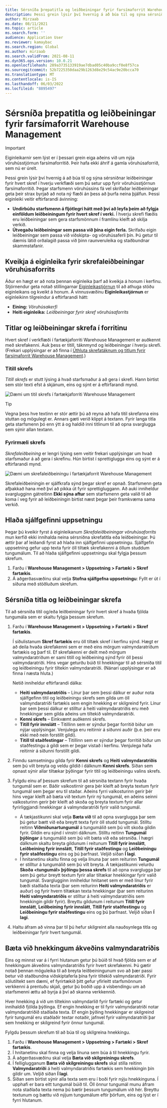 ```yaml
---
title: Sérsníða þrepatitla og leiðbeiningar fyrir farsímaforrit Warehouse Management
description: Þessi grein lýsir því hvernig á að búa til og sýna sérsniðnar leiðbeiningar fyrir hvert skref í hverju verkflæði sem þú setur upp fyrir vöruhússtjórnun farsímaforritið.
author: Mirzaab
ms.date: 08/11/2021
ms.topic: article
ms.search.form: ''
audience: Application User
ms.reviewer: kamaybac
ms.search.region: Global
ms.author: mirzaab
ms.search.validFrom: 2021-08-11
ms.dyn365.ops.version: 10.0.21
ms.openlocfilehash: 289a3735133919ae7dbad05c40ba9ccf0e8f57ca
ms.sourcegitcommit: 52b7225350daa29b1263d8e29c54ac9e20bcca70
ms.translationtype: MT
ms.contentlocale: is-IS
ms.lasthandoff: 06/03/2022
ms.locfileid: "8895497"
---
```

# <a name="customize-step-titles-and-instructions-for-the-warehouse-management-mobile-app"></a>Sérsníða þrepatitla og leiðbeiningar fyrir farsímaforrit Warehouse Management

> [!IMPORTANT]
> Eiginleikarnir sem lýst er í þessari grein eiga aðeins við um nýja vöruhússtjórnun farsímaforritið. Þeir hafa ekki áhrif á gamla vöruhúsaforrið, sem nú er úrelt.

Þessi grein lýsir því hvernig á að búa til og sýna sérsniðnar leiðbeiningar fyrir hvert skref í hverju verkflæði sem þú setur upp fyrir vöruhússtjórnun farsímaforritið. Þegar starfsmenn vöruhússins fá vel skrifaðar leiðbeiningar geta þeir strax byrjað að nota ný flæði án þess að þurfa neina þjálfun. Þessi eiginleiki veitir eftirfarandi ávinning:

- **Undirbúðu starfsmenn á fljótlegri hátt með því að leyfa þeim að fylgja einföldum leiðbeiningum fyrir hvert skref í verki.** Í hverju skrefi flæðis eru leiðbeiningar sem gera starfsmönnum í framlínu kleift að skilja verkið.
- **Útvegaðu leiðbeiningar sem passa við þína eigin ferla.** Skrifaðu eigin leiðbeiningar sem passa við viðskipta- og vöruhúsaferli þín. Þú getur til dæmis látið orðalagið passa við þinn raunveruleika og staðbundnar skammstafanir.

## <a name="turn-on-the-warehouse-app-step-instructions-feature"></a>Kveikja á eiginleika fyrir skrefaleiðbeiningar vöruhúsaforrits

Áður en hægt er að nota þennan eiginleika þarf að kveikja á honum í kerfinu. Stjórnendur geta notað stillingarnar [Eiginleikastjórnun](../../fin-ops-core/fin-ops/get-started/feature-management/feature-management-overview.md) til að athuga stöðu eiginleikans og kveikt á honum. Á vinnusvæðinu **Eiginleikastjórnun** er eiginleikinn tilgreindur á eftirfarandi hátt:

- **Eining:** *Vöruhúsakerfi*
- **Heiti eiginleika:** *Leiðbeiningar fyrir skref vöruhúsaforrits*

## <a name="step-titles-and-step-instructions-in-the-app"></a>Titlar og leiðbeiningar skrefa í forritinu

Hvert skref í verkflæði í fartækjaforriti Warehouse Management er auðkennt með skrefakenni. Auk þess er titill, táknmynd og leiðbeiningar í hverju skrefi. (Frekari upplýsingar er að finna í [Úthluta skrefatáknum og titlum fyrir farsímaforrit Warehouse Management](step-icons-titles.md).)

### <a name="step-titles"></a>Titill skrefs

*Titill skrefs* er stutt lýsing á hvað starfsmaður á að gera í skrefi. Hann birtist sem stór texti efst á skjánum, eins og sýnt er á eftirfarandi mynd.

![Dæmi um titil skrefs í fartækjaforriti Warehouse Management](media/wma-step-title.png "Dæmi um titil skrefs í fartækjaforriti Warehouse Management")

> [!TIP]
> Vegna þess hve textinn er stór ættir þú að reyna að hafa titil skrefanna eins stuttan og mögulegt er. Annars gæti verið klippt á textann. Fyrir langa titla geta starfsmenn þó enn ýtt á og haldið inni titlinum til að opna svarglugga sem sýnir allan textann.

### <a name="step-instructions"></a>Fyrirmæli skrefs

*Skrefaleiðbeining* er lengri lýsing sem veitir frekari upplýsingar um hvað starfsmaður á að gera í skrefinu. Hún birtist í sprettiglugga eins og sýnt er á eftirfarandi mynd.

![Dæmi um skrefaleiðbeiningu í fartækjaforrit Warehouse Management](media/wma-step-instructions.png "Dæmi um skrefaleiðbeiningu í fartækjaforriti Warehouse Management")

Skrefaleiðbeiningin er sjálfkrafa sýnd þegar skref er opnað. Starfsmenn geta afþakkað hana með því að pikka út fyrir sprettigluggann. Að auki inniheldur svarglugginn gátreitinn **Ekki sýna aftur** sem starfsmenn geta valið til að koma í veg fyrir að leiðbeiningin birtist næst þegar þeir framkvæma sama verkið.

## <a name="load-the-default-setup"></a>Hlaða sjálfgefinni uppsetningu

Þegar þú kveikir fyrst á eiginleikanum *Skrefaleiðbeiningar vöruhúsaforrits* mun kerfið ekki innihalda neina sérsniðna skrefatitla eða leiðbeiningar. Þú ættir þar af leiðandi fyrst að hlaða inn sjálfgefinni uppsetningu. Sjálfgefin uppsetning gefur upp texta fyrir öll tiltæk skrefakenni á öllum studdum tungumálum. Til að hlaða sjálfgefinni uppsetningu skal fylgja þessum skrefum.

1. Farðu í **Warehouse Management \> Uppsetning \> Fartæki \> Skref fartækis**.
1. Á aðgerðasvæðinu skal velja **Stofna sjálfgefna uppsetningu**: Fyllt er út í síðuna með stöðluðum skrefum.

## <a name="customize-step-titles-and-instructions"></a>Sérsníða titla og leiðbeiningar skrefa

Til að sérsníða titil og/eða leiðbeiningar fyrir hvert skref á hvaða fjölda tungumála sem er skaltu fylgja þessum skrefum.

1. Farðu í **Warehouse Management \> Uppsetning \> Fartæki \> Skref fartækis**.

    Í síðulistanum **Skref fartækis** eru öll tiltæk skref í kerfinu sýnd. Hægt er að deila hvaða skrefakenni sem er með eins mörgum valmyndaratriðum fartækis og þarf til. Ef skrefakenni er deilt með mörgum valmyndaratriðum er sami titill og leiðbeining sýnd fyrir öll þessi valmyndaratriði. Hins vegar geturðu búið til hnekkingar til að sérsníða titil og leiðbeiningu fyrir tiltekin valmyndaratriði. (Nánari upplýsingar er að finna í næsta hluta.)

    Netið inniheldur eftirfarandi dálka:

    - **Heiti valmyndaratriðis** – Línur þar sem þessi dálkur er auður nota sjálfgefinn titil og leiðbeiningu skrefs sem gilda um öll valmyndaratriði fartækis sem engin hnekking er skilgreind fyrir. Línur þar sem þessi dálkur er stilltur á heiti valmyndaratriðis eru með hnekkingar sem gilda aðeins um tiltekið valmyndaratriði.
    - **Kenni skrefs** – Einkvæmt auðkenni skrefs.
    - **Titill fyrir innslátt** – Titillinn sem er sýndur þegar forritið biður um nýjar upplýsingar. Venjulega eru reitirnir á síðunni auðir (þ.e. þeir eru ekki með nein forstillt gildi).
    - **Titill til staðfestingar** – Titillinn sem er sýndur þegar forritið biður um staðfestingu á gildi sem er þegar vistað í kerfinu. Venjulega hafa reitirnir á síðunni forstillt gildi.

1. Finndu samsetningu gilda fyrir **Kenni skrefs** og **Heiti valmyndaratriðis** sem þú vilt breyta og veldu gildið í dálknum **Kenni skrefs**. Síðan sem opnast sýnir allar tiltækar þýðingar fyrir titil og leiðbeiningu valins skrefs.
1. Fylgdu einu af þessum skrefum til að sérsníða textann fyrir hvaða tungumál sem er. Báðir valkostirnir gera þér kleift að breyta textum fyrir tungumál sem þegar eru til staðar. Aðeins fyrri valkosturinn gerir þér hins vegar kleift að bæta við textum fyrir ný tungumál, en aðeins seinni valkosturinn gerir þér kleift að skoða og breyta textum fyrir allar fyrirliggjandi hnekkingar á valmyndaratriði fyrir valið tungumál.

    - Á tækjastikunni skal velja **Bæta við** til að opna svarglugga þar sem þú getur bætt við eða breytt texta fyrir öll studd tungumál. Stilltu reitinn **Viðmiðunartungumál** á tungumálið sem þú vilt skoða gildin fyrir. Gildin eru sýnd í vinstri dálknum. Stilltu reitinn **Tungumál þýðingar** á tungumálið sem þú vilt bæta við eða sérsníða. Í hægri dálknum skaltu breyta gildunum í reitunum **Titill fyrir innslátt**, **Leiðbeining fyrir innslátt**, **Titill fyrir staðfestingu** og **Leiðbeiningu fyrir staðfestingu** eins og þú þarfnast. Veljið síðan **Í lagi**.
    - Í hnitanetinu skaltu finna og velja línuna þar sem reiturinn **Tungumál** er stilltur á tungumálið sem þú vilt breyta. Á tækjastikunni velurðu **Skoða &lt;tungumál&gt; þýðingu þessa skrefs** til að opna svarglugga þar sem þú getur breytt textum fyrir allar tiltækar hnekkingar fyrir valið tungumál. Svarglugginn inniheldur hnitanet sem er með línur fyrir bæði staðlaða texta (þar sem reiturinn **Heiti valmyndaratriðis** er auður) og fyrir hvern tiltækan texta hnekkingar (þar sem reiturinn **Heiti valmyndaratriðis** er stilltur á heiti valmyndaratriðis sem hnekkingin gildir fyrir). Breyttu gildunum í reitunum **Titill fyrir innslátt**, **Leiðbeining fyrir innslátt**, **Titill fyrir staðfestingu** og **Leiðbeiningu fyrir staðfestingu** eins og þú þarfnast. Veljið síðan **Í lagi**.

1. Haltu áfram að vinna þar til þú hefur skilgreint alla nauðsynlega titla og leiðbeiningar fyrir hvert tungumál.

## <a name="add-menu-specific-overrides"></a>Bæta við hnekkingum ákveðins valmyndaratriðis

Eins og minnst var á í fyrri hlutanum getur þú búið til hvað fjölda sem er af hnekkingum ákveðins valmyndaratriðis fyrir hvert skrefakenni. Þú gætir notað þennan möguleika til að breyta leiðbeiningunum svo að þær passi betur við staðbundna viðskiptaferla þína fyrir tiltekið valmyndaratriði. Fyrir sölutiltekt sem dæmi, ef fyrirtækið þitt gefur yfirleitt starfsmönnum verkkenni á prentuðu skjali, getur þú boðið upp á vísbendingu um að starfsmenni ættu að byrja á því að skanna verkkennið.

Hver hnekking á við um tiltekinn valmyndarlið fyrir fartæki og getur innihaldið fjölda þýðinga. Ef engin hnekking er til fyrir valmyndaratriði notar valmyndaratriðið staðlaða texta. Ef engin þýðing hnekkingar er skilgreind fyrir tungumál eru staðlaðir textar notaðir, jafnvel fyrir valmyndaratriði þar sem hnekking er skilgreind fyrir önnur tungumál.

Fylgdu þessum skrefum til að búa til og skilgreina hnekkingu.

1. Farðu í **Warehouse Management \> Uppsetning \> Fartæki \> Skref fartækis**.
1. Í hnitanetinu skal finna og velja línuna sem búa á til hnekkingu fyrir.
1. Á aðgerðasvæðinu skal velja **Bæta við skilgreiningu skrefs**.
1. Í felliglugganum **Bæta við skilgreiningu skrefs** skal stilla reitinn **Valmyndaratriði** á heiti valmyndaratriðis fartækis sem hnekkingin þín gildir um. Veljið síðan **Í lagi**.
1. Síðan sem birtist sýnir alla texta sem eru í boði fyrir nýju hnekkinguna. Í upphafi er bara eitt tungumál búið til. Öll önnur tungumál munu áfram nota staðlaða texta nema þú bætir þessum tungumálum við hér. Breyttu textunum og bættu við nýjum tungumálum eftir þörfum, eins og lýst er í fyrri hlutanum.
